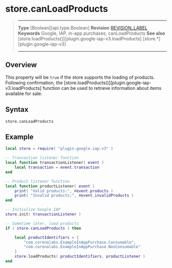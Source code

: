
# store.canLoadProducts

> --------------------- ------------------------------------------------------------------------------------------
> __Type__              [Boolean][api.type.Boolean]
> __Revision__          [REVISION_LABEL](REVISION_URL)
> __Keywords__          Google, IAP, in-app purchases, canLoadProducts
> __See also__          [store.loadProducts()][plugin.google-iap-v3.loadProducts]
>						[store.*][plugin.google-iap-v3]
> --------------------- ------------------------------------------------------------------------------------------


## Overview

This property will be `true` if the store supports the loading of products. Following confirmation, the [store.loadProducts()][plugin.google-iap-v3.loadProducts] function can be used to retrieve information about items available for sale.


## Syntax

	store.canLoadProducts


## Example

``````lua
local store = require( "plugin.google.iap.v3" )

-- Transaction listener function
local function transactionListener( event )
	local transaction = event.transaction
end

-- Product listener function
local function productListener( event )
	print( "Valid products:", #event.products )
    print( "Invalid products:", #event.invalidProducts )
end

-- Initialize Google IAP
store.init( transactionListener )

-- Sometime later, load products
if ( store.canLoadProducts ) then

	local productIdentifiers = {
		"com.coronalabs.ExampleInAppPurchase.Consumable",
		"com.coronalabs.ExampleInAppPurchase.NonConsumable"
	}
	store.loadProducts( productIdentifiers, productListener )
end
``````